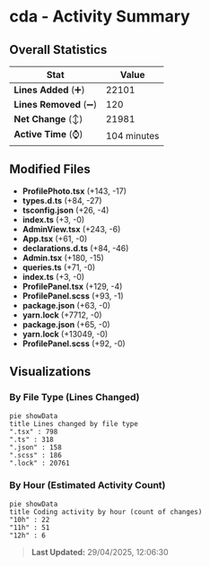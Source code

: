# cda - Activity Summary 

## Overall Statistics

| Stat                   | Value                                                             |
| ---------------------- | ----------------------------------------------------------------- |
| **Lines Added** (➕)   | 22101                                          |
| **Lines Removed** (➖) | 120                                        |
| **Net Change** (↕)    | 21981                |
| **Active Time** (⌚)   | 104 minutes |


## Modified Files
- **ProfilePhoto.tsx** (+143, -17)
- **types.d.ts** (+84, -27)
- **tsconfig.json** (+26, -4)
- **index.ts** (+3, -0)
- **AdminView.tsx** (+243, -6)
- **App.tsx** (+61, -0)
- **declarations.d.ts** (+84, -46)
- **Admin.tsx** (+180, -15)
- **queries.ts** (+71, -0)
- **index.ts** (+3, -0)
- **ProfilePanel.tsx** (+129, -4)
- **ProfilePanel.scss** (+93, -1)
- **package.json** (+63, -0)
- **yarn.lock** (+7712, -0)
- **package.json** (+65, -0)
- **yarn.lock** (+13049, -0)
- **ProfilePanel.scss** (+92, -0)

## Visualizations

### By File Type (Lines Changed)

```mermaid
pie showData
title Lines changed by file type
".tsx" : 798
".ts" : 318
".json" : 158
".scss" : 186
".lock" : 20761
```

### By Hour (Estimated Activity Count)

```mermaid
pie showData
title Coding activity by hour (count of changes)
"10h" : 22
"11h" : 51
"12h" : 6
```


> **Last Updated:** 29/04/2025, 12:06:30